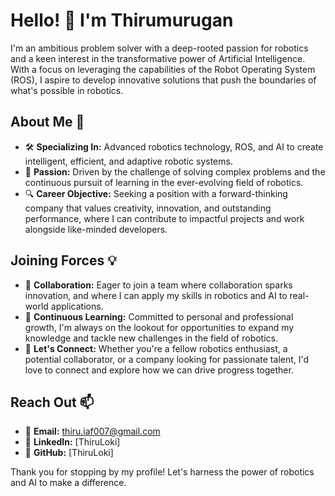 # Hello! 👋 I'm Thirumurugan

I'm an ambitious problem solver with a deep-rooted passion for robotics and a keen interest in the transformative power of Artificial Intelligence. With a focus on leveraging the capabilities of the Robot Operating System (ROS), I aspire to develop innovative solutions that push the boundaries of what's possible in robotics.

## About Me 🤖

- 🛠 **Specializing In:** Advanced robotics technology, ROS, and AI to create intelligent, efficient, and adaptive robotic systems.
- 🌟 **Passion:** Driven by the challenge of solving complex problems and the continuous pursuit of learning in the ever-evolving field of robotics.
- 🔍 **Career Objective:** Seeking a position with a forward-thinking company that values creativity, innovation, and outstanding performance, where I can contribute to impactful projects and work alongside like-minded developers.

## Joining Forces 💡

- 👯 **Collaboration:** Eager to join a team where collaboration sparks innovation, and where I can apply my skills in robotics and AI to real-world applications.
- 🌱 **Continuous Learning:** Committed to personal and professional growth, I'm always on the lookout for opportunities to expand my knowledge and tackle new challenges in the field of robotics.
- 💬 **Let's Connect:** Whether you're a fellow robotics enthusiast, a potential collaborator, or a company looking for passionate talent, I'd love to connect and explore how we can drive progress together.

## Reach Out 📫

- 📧 **Email:** thiru.iaf007@gmail.com
- 🔗 **LinkedIn:** [ThiruLoki]
- 🐙 **GitHub:** [ThiruLoki]

Thank you for stopping by my profile! Let's harness the power of robotics and AI to make a difference.

